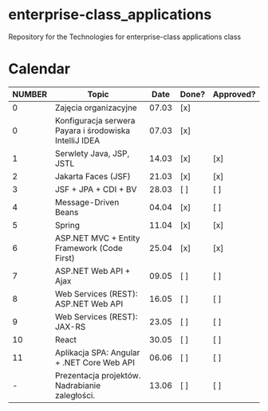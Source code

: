 # enterprise-class_applications
Repository for the Technologies for enterprise-class applications class

# Calendar

| NUMBER | Topic                                             | Date  | Done? | Approved? |
|--------|--------------------------------------------------|-------|-------|-----------|
| 0      | Zajęcia organizacyjne                           | 07.03 | [x]   |        |
| 0      | Konfiguracja serwera Payara i środowiska IntelliJ IDEA | 07.03 | [x]   |        |
| 1      | Serwlety Java, JSP, JSTL                        | 14.03 | [x]   | [x]       |
| 2      | Jakarta Faces (JSF)                             | 21.03 | [x]   | [x]       |
| 3      | JSF + JPA + CDI + BV                            | 28.03 | [ ]   | [ ]       |
| 4      | Message-Driven Beans                            | 04.04 | [x]   | [ ]       |
| 5      | Spring                                         | 11.04 | [x]   | [x]       |
| 6      | ASP.NET MVC + Entity Framework (Code First)    | 25.04 | [x]   | [x]       |
| 7      | ASP.NET Web API + Ajax                         | 09.05 | [ ]   | [ ]       |
| 8      | Web Services (REST): ASP.NET Web API           | 16.05 | [ ]   | [ ]       |
| 9      | Web Services (REST): JAX-RS                    | 23.05 | [ ]   | [ ]       |
| 10     | React                                          | 30.05 | [ ]   | [ ]       |
| 11     | Aplikacja SPA: Angular + .NET Core Web API     | 06.06 | [ ]   | [ ]       |
| -      | Prezentacja projektów. Nadrabianie zaległości. | 13.06 | [ ]   | [ ]       |


